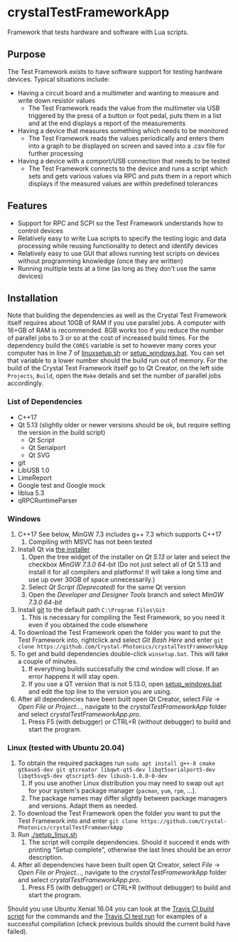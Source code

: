 # crystalTestFrameworkApp
Framework that tests hardware and software with Lua scripts.

## Purpose
The Test Framework exists to have software support for testing hardware devices.
Typical situations include:
* Having a circuit board and a multimeter and wanting to measure and write down resistor values
  * The Test Framework reads the value from the multimeter via USB triggered by the press of a button or foot pedal, puts them in a list and at the end displays a report of the measurements
* Having a device that measures something which needs to be monitored
  * The Test Framework reads the values periodically and enters them into a graph to be displayed on screen and saved into a .csv file for further processing
* Having a device with a comport/USB connection that needs to be tested
  * The Test Framework connects to the device and runs a script which sets and gets various values via RPC and puts them in a report which displays if the measured values are within predefined tolerances

## Features
* Support for RPC and SCPI so the Test Framework understands how to control devices
* Relatively easy to write Lua scripts to specify the testing logic and data processing while reusing functionality to detect and identify devices
* Relatively easy to use GUI that allows running test scripts on devices without programming knowledge (once they are written)
* Running multiple tests at a time (as long as they don't use the same devices)

## Installation
Note that building the dependencies as well as the Crystal Test Framework itself requires about 10GB of RAM if you use parallel jobs. A computer with 16+GB of RAM is recommended. 8GB works too if you reduce the number of parallel jobs to 3 or so at the cost of increased build times. For the dependency build the `CORES` variable is set to however many cores your computer has in line 7 of [linuxsetup.sh](linuxsetup.sh) or [setup_windows.bat](setup_windows.bat). You can set that variable to a lower number should the build run out of memory.
For the build of the Crystal Test Framework itself go to Qt Creator, on the left side `Projects`, `Build`, open the `Make` details and set the number of parallel jobs accordingly.

### List of Dependencies
* C++17
* Qt 5.13 (slightly older or newer versions should be ok, but require setting the version in the build script)
  * Qt Script
  * Qt Serialport
  * Qt SVG
* git
* LibUSB 1.0
* LimeReport
* Google test and Google mock
* liblua 5.3
* qRPCRuntimeParser

### Windows
1. C++17 See below, MinGW 7.3 includes g++ 7.3 which supports C++17
   1. Compiling with MSVC has not been tested
1. Install Qt via [the installer](https://www.qt.io/download-thank-you)
   1. Open the tree widget of the installer on *Qt 5.13* or later and select the checkbox *MinGW 7.3.0 64-bit* (Do not just select all of Qt 5.13 and install it for all compilers and platforms! It will take a long time and use up over 30GB of space unnecessarily.)
   1. Select *Qt Script (Deprecated)* for the same Qt version
   1. Open the *Developer and Designer Tools* branch and select *MinGW 7.3.0 64-bit*
1. Install [git](https://gitforwindows.org/) to the default path `C:\Program Files\Git`
   1. This is necessary for compiling the Test Framework, so you need it even if you obtained the code elsewhere
1. To download the Test Framework open the folder you want to put the Test Framework into, rightclick and select *Git Bash Here* and enter `git clone https://github.com/Crystal-Photonics/crystalTestFrameworkApp`
1. To get and build dependencies double-click `winsetup.bat`. This will take a couple of minutes.
   1. If everything builds successfully the cmd window will close. If an error happens it will stay open.
   1. If you use a QT version that is not 5.13.0, open [setup_windows.bat](setup_windows.bat) and edit the top line to the version you are using. 
1. After all dependencies have been built open Qt Creator, select *File* -> *Open File or Project...*, navigate to the *crystalTestFrameworkApp* folder and select *crystalTestFrameworkApp.pro*.
   1. Press F5 (with debugger) or CTRL+R (without debugger) to build and start the program.
 
### Linux (tested with Ubuntu 20.04)
1. To obtain the required packages run `sudo apt install g++-8 cmake qtbase5-dev git qtcreator libqwt-qt5-dev libqt5serialport5-dev libqt5svg5-dev qtscript5-dev libusb-1.0.0-0-dev`
   1. If you use another Linux distribution you may need to swap out `apt` for your system's package manager (`pacman`, `yum`, `rpm`, ...).
   1. The package names may differ slightly between package managers and versions. Adapt them as needed.
1. To download the Test Framework open the folder you want to put the Test Framework into and enter `git clone https://github.com/Crystal-Photonics/crystalTestFrameworkApp`
1. Run [./setup_linux.sh](setup_linux.sh)
   1. The script will compile dependencies. Should it succeed it ends with printing "Setup complete", otherwise the last lines should be an error description.
1. After all dependencies have been built open Qt Creator, select *File* -> *Open File or Project...*, navigate to the *crystalTestFrameworkApp* folder and select *crystalTestFrameworkApp.pro*.
   1. Press F5 (with debugger) or CTRL+R (without debugger) to build and start the program.

Should you use Ubuntu Xenial 16.04 you can look at the [Travis CI build script](.travis.yml) for the commands and the [Travis CI test run](https://travis-ci.org/github/Crystal-Photonics/crystalTestFrameworkApp) for examples of a successful compilation (check previous builds should the current build have failed).

